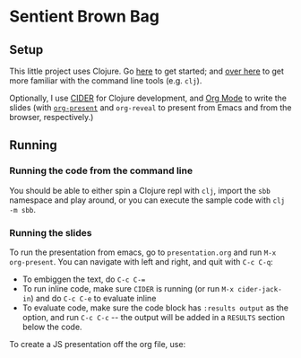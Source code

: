 # Sentient Brown Bag

## Setup

This little project uses Clojure. Go [here](https://clojure.org/guides/getting_started)
to get started; and [over here](https://clojure.org/guides/deps_and_cli) to get more familiar with the command line
tools (e.g. `clj`).

Optionally, I use [CIDER]() for Clojure development, and [Org Mode]() to write
the slides (with [`org-present`](https://github.com/rlister/org-present) and `org-reveal` to present from Emacs and from
the browser, respectively.)

## Running

### Running the code from the command line

You should be able to either spin a Clojure repl with `clj`, import the `sbb`
namespace and play around, or you can execute the sample code with `clj -m sbb`.


### Running the slides

To run the presentation from emacs, go to `presentation.org` and run `M-x org-present`. You can navigate with left and right, and quit with `C-c C-q`:
* To embiggen the text, do `C-c C-=`
* To run inline code, make sure `CIDER` is running (or run `M-x cider-jack-in`) and do `C-c C-e` to evaluate inline
* To evaluate code, make sure the code block has `:results output` as the option, and run `C-c C-c` -- the output will be added in a `RESULTS` section
below the code.

To create a JS presentation off the org file, use: 
